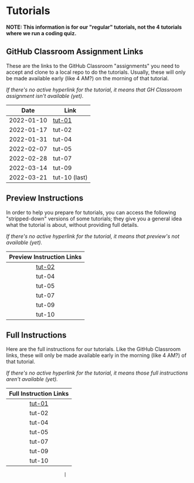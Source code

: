 # Tutorials

**NOTE: This information is for our "regular" tutorials, not the 4 tutorials where we run a coding quiz.**

## GitHub Classroom Assignment Links

These are the links to the GitHub Classroom "assignments" you need to accept and clone to a local repo to do the tutorials. Usually, these will only be made available early (like 4 AM?) on the morning of that tutorial.


_If there's no active hyperlink for the tutorial, it means that GH Classroom assignment isn't available (yet)._

 | Date       | Link                                              |
 | ---------- | ------------------------------------------------- |
 | 2022-01-10 | [tut-01](https://classroom.github.com/a/rVE5S0fy) |
 | 2022-01-17 | tut-02                                            |
 | 2022-01-31 | tut-04                                            |
 | 2022-02-07 | tut-05                                            |
 | 2022-02-28 | tut-07                                            |
 | 2022-03-14 | tut-09                                            |
 | 2022-03-21 | tut-10 (last)                                     |


## Preview Instructions

In order to help you prepare for tutorials, you can access the following "stripped-down" versions of some tutorials; they give you a general idea what the tutorial is about, without providing full details.

_If there's no active hyperlink for the tutorial, it means that preview's not available (yet)._

|                                               Preview Instruction  Links                                               |
| :--------------------------------------------------------------------------------------------------------------------: |
| [tut-02](https://github.com/MRU-CSIS-3512-202201-001/tutorial-instructions-preview/blob/main/tut-02/tut-02-preview.md) |
|                                                         tut-04                                                         |
|                                                         tut-05                                                         |
|                                                         tut-07                                                         |
|                                                         tut-09                                                         |
|                                                         tut-10                                                         |


## Full Instructions

Here are the full instructions for our tutorials. Like the GitHub Classroom links, these will only be made available early in the morning (like 4 AM?) of that tutorial.

_If there's no active hyperlink for the tutorial, it means those full instructions aren't available (yet)._

|                                        Full Instruction  Links                                         |
| :----------------------------------------------------------------------------------------------------: |
| [tut-01](https://github.com/MRU-CSIS-3512-202201-001/tut-instructions-full/blob/main/tut-01/tut-01.md) |
|                                                 tut-02                                                 |
|                                                 tut-04                                                 |
|                                                 tut-05                                                 |
|                                                 tut-07                                                 |
|                                                 tut-09                                                 |
|                                                 tut-10                                                 |

                          |
